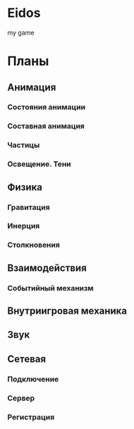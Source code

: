 # Eidos
my game

# Планы

## Анимация

### Состояния анимации

### Составная анимация

### Частицы

### Освещение. Тени

## Физика

### Гравитация

### Инерция

### Столкновения

## Взаимодействия

### Событийный механизм

## Внутриигровая механика

## Звук

## Сетевая

### Подключение

### Сервер

### Регистрация

